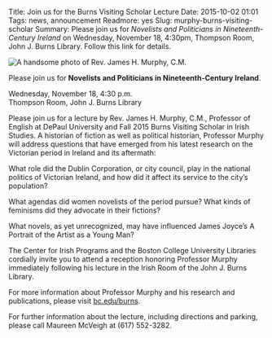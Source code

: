 Title: Join us for the Burns Visiting Scholar Lecture
Date: 2015-10-02 01:01 
Tags: news, announcement 
Readmore: yes
Slug: murphy-burns-visiting-scholar
Summary: Please join us for <em>Novelists and Politicians in Nineteenth-Century Ireland</em> on Wednesday, November 18, 4:30pm, Thompson Room, John J. Burns Library. Follow this link for details. 

<img src="http://libsite.dev/theme/img/news/2015-10/murphy.png" alt="A handsome photo of Rev. James H. Murphy, C.M." class="float_left">
<p>Please join us for <strong>Novelists and Politicians in Nineteenth-Century Ireland</strong>. </p>

<p>Wednesday, November 18, 4:30 p.m. <br />
Thompson Room, John J. Burns Library</p>

 
<p>Please join us for a lecture by Rev. James H. Murphy, C.M., Professor of English at DePaul University and Fall 2015 Burns Visiting Scholar in Irish Studies.  A historian of fiction as well as political historian, Professor Murphy will address questions that have emerged from his latest research on the Victorian period in Ireland and its aftermath:</p>


<p>What role did the Dublin Corporation, or city council, play in the national politics of Victorian Ireland, and how did it affect its service to the city’s population?</p>


<p>What agendas did women novelists of the period pursue? What kinds of feminisms did they advocate in their fictions?</p>


<p>What novels, as yet unrecognized, may have influenced James Joyce’s A Portrait of the Artist as a Young Man?</p>


<p>The Center for Irish Programs and the Boston College University Libraries cordially invite you to attend a reception honoring Professor Murphy immediately following his lecture in the Irish Room of the John J. Burns Library.</p>


<p>For more information about Professor Murphy and his research and publications, please visit <a href="http://www.bc.edu/burns">bc.edu/burns</a>.</p>


<p>For further information about the lecture, including directions and parking, please call Maureen McVeigh at (617) 552-3282.</p>